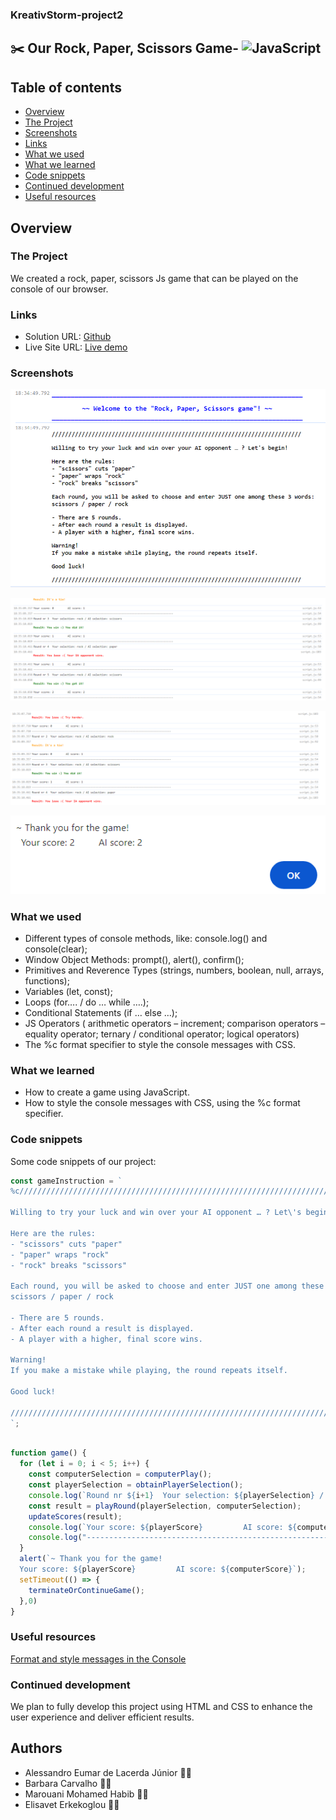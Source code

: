 ### KreativStorm-project2
## ✂️ Our Rock, Paper, Scissors Game- ![JavaScript](https://img.shields.io/badge/javascript-%23323330.svg?style=for-the-badge&logo=javascript&logoColor=%23F7DF1E)  


## Table of contents

  - [Overview](#overview)
  - [The Project](#the-project)
  - [Screenshots](#screenshots)
  - [Links](#links)
  - [What we used](#What-we-used)
  - [What we learned](#what-we-learned)
  - [Code snippets](#Code-snippets)
  - [Continued development](#continued-development)
  - [Useful resources](#useful-resources)


## Overview

### The Project
We created a rock, paper, scissors Js game that can be played on the console of our browser.

### Links

- Solution URL: [Github](https://github.com/elic4vet/kreativstorm-project2-game)
- Live Site URL: [Live demo](https://github.com/elic4vet/kreativstorm-project2-game)

### Screenshots

![Screenshot](./assets/images/instructions.png)

![Screenshot](./assets/images/results1.png)

![Screenshot](./assets/images/results2.png)

![Screenshot](./assets/images/resultpopup.png)


### What we used

- Different types of console methods, like: console.log() and console(clear);
- Window Object Methods: prompt(), alert(), confirm();
- Primitives and Reverence Types (strings, numbers, boolean, null, arrays, functions);
- Variables (let, const);
- Loops (for…. / do … while ….);
- Conditional Statements (if … else …);
- JS Operators ( arithmetic operators – increment; comparison operators – equality operator; ternary / conditional operator; logical operators)
- The %c format specifier to style the console messages with CSS.

### What we learned

- How to create a game using  JavaScript.
- How to style the console messages with CSS, using the %c format specifier.

### Code snippets

Some code snippets of our project:

```js
const gameInstruction = `
%c///////////////////////////////////////////////////////////////////////////

Willing to try your luck and win over your AI opponent … ? Let\'s begin!

Here are the rules:
- "scissors" cuts "paper"
- "paper" wraps "rock"
- "rock" breaks "scissors"

Each round, you will be asked to choose and enter JUST one among these 3 words:
scissors / paper / rock

- There are 5 rounds.
- After each round a result is displayed.
- A player with a higher, final score wins.

Warning!
If you make a mistake while playing, the round repeats itself.

Good luck!

///////////////////////////////////////////////////////////////////////////
`;
 
```
```js
function game() {
  for (let i = 0; i < 5; i++) {
    const computerSelection = computerPlay();
    const playerSelection = obtainPlayerSelection();
    console.log(`Round nr ${i+1}  Your selection: ${playerSelection} / AI selection: ${computerSelection}`);
    const result = playRound(playerSelection, computerSelection);
    updateScores(result);
    console.log(`Your score: ${playerScore}         AI score: ${computerScore}`);
    console.log("------------------------------------------------------------------------------------------");
  }
  alert(`~ Thank you for the game!
  Your score: ${playerScore}         AI score: ${computerScore}`);
  setTimeout(() => {
    terminateOrContinueGame();
  },0)
}
```

### Useful resources

[Format and style messages in the Console](https://developer.chrome.com/docs/devtools/console/format-style)

### Continued development
We plan to fully develop this project using HTML and CSS to enhance the user experience and deliver efficient results.

## Authors

- Alessandro Eumar de Lacerda Júnior 👨‍💻
- Barbara Carvalho 👩‍💻
- Marouani Mohamed Habib 👨‍💻
- Elisavet Erkekoglou 👩‍💻
